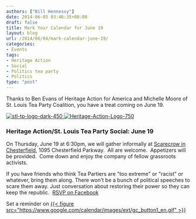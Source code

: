 ```yaml
---
authors: ["Bill Hennessy"]
date: 2014-06-05 03:46:35+00:00
draft: false
title: Mark Your Calendar for June 19
layout: blog
url: /2014/06/04/mark-calendar-june-19/
categories:
- Events
tags:
- Heritage Action
- Social
- Politics tea party
- Politics
type: "post"
---
```


Thanks to Ben Evans of Heritage Action for America and Michelle Moore of St. Louis Tea Party Coalition, you have a treat coming on June 19.

[![stl-tp-logo-dark-450](https://hennessysview.com/wp-content/uploads/2014/06/stl-tp-logo-dark-450-150x150.png)
](https://hennessysview.com/wp-content/uploads/2014/06/stl-tp-logo-dark-450.png)[![Heritage-Action-Logo-750](https://hennessysview.com/wp-content/uploads/2014/06/Heritage-Action-Logo-750-300x151.jpg)
](https://hennessysview.com/wp-content/uploads/2014/06/Heritage-Action-Logo-750.jpg)



### Heritage Action/St. Louis Tea Party Social: June 19



On Thursday, June 19 at 6:30pm, we will gather informally at [Scarecrow in Chesterfield](https://www.scarecrowstl.com/), 1095 Chesterfield Parkway.  All are welcome.  Appetizers will be provided.  Come down and enjoy the company of fellow grassroots activists.

If you have friends who think Tea Partiers are "too extreme" or "racist" or whatever, bring them along. There won't be a bunch of political speeches to scare them away. Just conversation about restoring their power so they can keep the republic.  [RSVP on Facebook](https://www.facebook.com/events/466890610123117/)

Set a reminder on [{{< figure src="https://www.google.com/calendar/images/ext/gc_button1_en.gif" >}}
](https://www.google.com/calendar/event?action=TEMPLATE&tmeid=ODQzM3ZxNzdndXMwczNjbTgxYzZudWtsNGMgd2hlbm5lc3N5MDcyNUBt&tmsrc=whennessy0725%40gmail.com)
